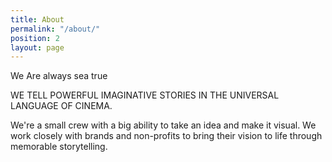 ```yaml
---
title: About
permalink: "/about/"
position: 2
layout: page
---
```


We Are
always
sea
true

WE TELL POWERFUL IMAGINATIVE STORIES
IN THE UNIVERSAL LANGUAGE OF CINEMA.

We're a small crew with a big ability to take an idea and make it visual. We work closely with brands and non-profits to bring their vision to life through memorable storytelling.  
